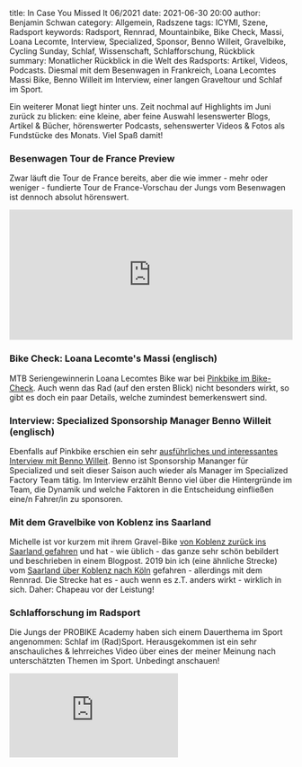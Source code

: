 title: In Case You Missed It 06/2021
date: 2021-06-30 20:00
author: Benjamin Schwan
category: Allgemein, Radszene
tags: ICYMI, Szene, Radsport
keywords: Radsport, Rennrad, Mountainbike, Bike Check, Massi, Loana Lecomte, Interview, Specialized, Sponsor, Benno Willeit, Gravelbike, Cycling Sunday, Schlaf, Wissenschaft, Schlafforschung, Rückblick
summary: Monatlicher Rückblick in die Welt des Radsports: Artikel, Videos, Podcasts. Diesmal mit dem Besenwagen in Frankreich, Loana Lecomtes Massi Bike, Benno Willeit im Interview, einer langen Graveltour und Schlaf im Sport. 

Ein weiterer Monat liegt hinter uns. Zeit nochmal auf Highlights im Juni zurück zu blicken: eine kleine, aber feine Auswahl lesenswerter Blogs, Artikel & Bücher, hörenswerter Podcasts, sehenswerter Videos & Fotos als Fundstücke des Monats. Viel Spaß damit!

### Besenwagen Tour de France Preview
Zwar läuft die Tour de France bereits, aber die wie immer - mehr oder weniger - fundierte Tour de France-Vorschau der Jungs vom Besenwagen ist dennoch absolut hörenswert. 

<iframe src="https://open.spotify.com/embed/episode/3t0MLwudRoaefFemigsb9o" width="100%" height="232" frameBorder="0" allowtransparency="true" allow="encrypted-media"></iframe>

### Bike Check: Loana Lecomte's Massi (englisch)
MTB Seriengewinnerin Loana Lecomtes Bike war bei [Pinkbike im Bike-Check](https://www.pinkbike.com/news/bike-check-loana-lecomtes-winning-massi-aire-sl.html
). Auch wenn das Rad (auf den ersten Blick) nicht besonders wirkt, so gibt es doch ein paar Details, welche zumindest bemerkenswert sind. 


### Interview: Specialized Sponsorship Manager Benno Willeit (englisch)
Ebenfalls auf Pinkbike erschien ein sehr [ausführliches und interessantes Interview mit Benno Willeit](https://www.pinkbike.com/news/interview-specialized-sponsorship-boss-benno-willeit.html
). Benno ist Sponsorship Mananger für Specialized und seit dieser Saison auch wieder als Manager im Specialized Factory Team tätig. Im Interview erzählt Benno viel über die Hintergründe im Team, die Dynamik und welche Faktoren in die Entscheidung einfließen eine/n Fahrer/in zu sponsoren. 

### Mit dem Gravelbike von Koblenz ins Saarland
Michelle ist vor kurzem mit ihrem Gravel-Bike [von Koblenz zurück ins Saarland gefahren](https://cyclingsunday.com/mit-dem-gravelbike-von-koblenz-ins-saarland/
) und hat - wie üblich - das ganze sehr schön bebildert und beschrieben in einem Blogpost. 2019 bin ich (eine ähnliche Strecke) vom [Saarland über Koblenz nach Köln](https://www.strava.com/activities/2590977548) gefahren - allerdings mit dem Rennrad. Die Strecke hat es - auch wenn es z.T. anders wirkt - wirklich in sich. Daher: Chapeau vor der Leistung!


### Schlafforschung im Radsport
Die Jungs der PROBIKE Academy haben sich einem Dauerthema im Sport angenommen: Schlaf im (Rad)Sport. 
Herausgekommen ist ein sehr anschauliches & lehrreiches Video über eines der meiner Meinung nach unterschätzten Themen im Sport. Unbedingt anschauen!

<div class="youtube youtube-16x9">
<iframe src="https://www.youtube.com/embed/7SqcF5sl8m4" title="YouTube video player" frameborder="0" allow="accelerometer; autoplay; clipboard-write; encrypted-media; gyroscope; picture-in-picture" allowfullscreen></iframe>
</div>